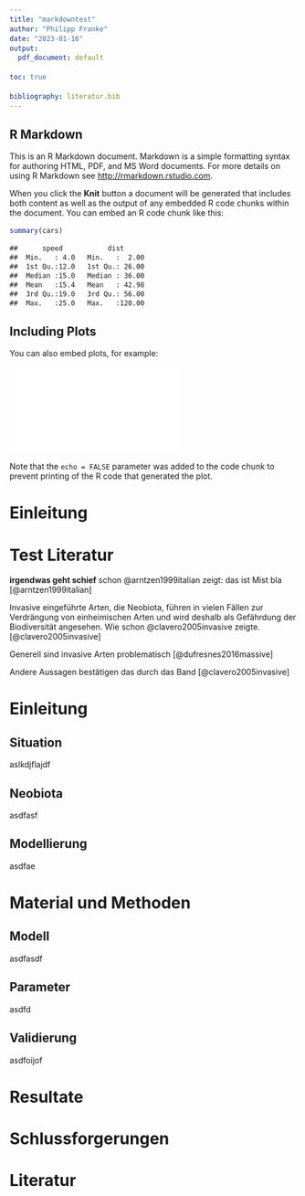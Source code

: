 ```yaml
---
title: "markdowntest"
author: "Philipp Franke"
date: "2023-01-16"
output:
  pdf_document: default
  
toc: true

bibliography: literatur.bib
---
```




## R Markdown

This is an R Markdown document. Markdown is a simple formatting syntax for authoring HTML, PDF, and MS Word documents. For more details on using R Markdown see <http://rmarkdown.rstudio.com>.

When you click the **Knit** button a document will be generated that includes both content as well as the output of any embedded R code chunks within the document. You can embed an R code chunk like this:


```r
summary(cars)
```

```
##      speed           dist       
##  Min.   : 4.0   Min.   :  2.00  
##  1st Qu.:12.0   1st Qu.: 26.00  
##  Median :15.0   Median : 36.00  
##  Mean   :15.4   Mean   : 42.98  
##  3rd Qu.:19.0   3rd Qu.: 56.00  
##  Max.   :25.0   Max.   :120.00
```

## Including Plots

You can also embed plots, for example:

![](test_files/figure-latex/pressure-1.pdf)<!-- --> 

Note that the `echo = FALSE` parameter was added to the code chunk to prevent printing of the R code that generated the plot.

# Einleitung


# Test Literatur
**irgendwas geht schief**
schon @arntzen1999italian zeigt: das ist Mist
bla [@arntzen1999italian]

Invasive eingeführte Arten, die Neobiota, führen in vielen Fällen zur Verdrängung von einheimischen Arten und wird deshalb als Gefährdung der Biodiversität angesehen. Wie schon @clavero2005invasive zeigte.[@clavero2005invasive]

Generell sind invasive Arten problematisch [@dufresnes2016massive]

Andere Aussagen bestätigen das durch das Band [@clavero2005invasive]

# Einleitung
## Situation
aslkdjflajdf
## Neobiota
asdfasf
## Modellierung
asdfae
# Material und Methoden
## Modell
asdfasdf
## Parameter
asdfd
## Validierung
asdfoijof

# Resultate



# Schlussforgerungen




# Literatur


